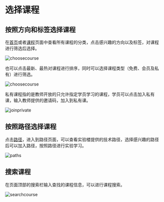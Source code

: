 # 选择课程

## 按照方向和标签选择课程

在[首页](https://www.shiyanlou.com)或者[课程](https://www.shiyanlou.com/courses)页面中查看所有课程的分类，点击感兴趣的方向以及标签，对课程进行筛选后选择。

![choosecourse](https://doc.shiyanlou.com/shiyanlou-docs/images/choosecourse1.jpg)

也可以点击最新、最热对课程进行排序，同时可以选择课程类型（免费、会员及私有）进行筛选。

![choosecourse](https://doc.shiyanlou.com/shiyanlou-docs/images/choosecourse2.jpg)

私有课程指的是教师开放的只允许指定学员学习的课程，学员可以点击加入私有课，输入教师提供的邀请码，加入到私有课。

![joinprivate](https://doc.shiyanlou.com/shiyanlou-docs/images/joinprivate.jpg)

## 按照路径选择课程

点击[路径](https://www.shiyanlou.com/paths)，进入到路径页面，可以查看实验楼提供的技术路径，选择感兴趣的路径后可以加入路径，按照路径进行实验学习。

![paths](https://doc.shiyanlou.com/shiyanlou-docs/images/paths.jpg)


## 搜索课程

在页面顶部的搜索栏输入查找的课程信息，可以进行课程搜索。

![searchcourse](https://doc.shiyanlou.com/shiyanlou-docs/images/searchcourse.jpg)

